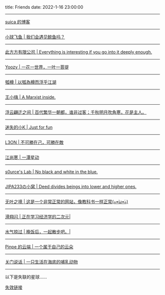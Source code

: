 title: Friends
date: 2022-1-16 23:00:00

---

[suica 的博客](https://suicablog.cobaltkiss.blue)

---

[小球飞鱼 | 我们会遇见鲸鱼吗？](https://mantyke.icu)

---

[此方方有限公司 | Everything is interesting if you go into it deeply enough.](https://blog.konata.vip)

---

[Yoozy | 一花一世界，一叶一菩提](http://woods.sharktale.xyz)

---

[瓠樽 | 以瓠為樽而浮乎江湖](https://blog.dylanwu.space)

---

[王小嗨 | A Marxist inside.](https://sogola.com)

---

[浮云翩迁之间 | 百代繁华一朝都，谁非过客；千秋明月吹角寒，花是主人。](https://blognas.hwb0307.com)

---

[迷失的小K | Just for fun](https://blog.kclub.tech)

---

[L3ON | 不可勝在己，可勝在敵](https://l3on.site)

---

[江尚寒 | 一潭星动](https://jiangshanghan.art.blog)

---

[s0urce's Lab | No black and white in the blue.](https://blog.src.moe)

---

[JIPA233の小窝 | Deed divides beings into lower and higher ones.](https://jipa.moe)

---

[无叶之境 | 这是一个非常正常的网站，像教科书一样正常(๑•̀ω•́๑)](https://lonleaf.com)

---

[滑翔闪 | 正在学习经济学的二次元|](https://blog.huaxiangshan.com/zh-cn/)

---

[水气掠过 | 晚饭后，一起散步吧。|](https://dilutepillow.github.io/)

---

[Pinpe 的云端 | 一个属于自己的云朵](https://pinpe.top)

---

[关门说话 | 一只生活在海底的哺乳动物](https://shutgnblink.blog/)

---

以下是失联的星球……

[失效链接](./tombstone.html)
